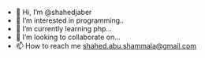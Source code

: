- 👋 Hi, I’m @shahedjaber
- 👀 I’m interested in programming..
- 🌱 I’m currently learning php...
- 💞️ I’m looking to collaborate on...
- 📫 How to reach me shahed.abu.shammala@gmail.com

<!---
shahedjaber/shahedjaber is a ✨ special ✨ repository because its `README.md` (this file) appears on your GitHub profile.
You can click the Preview link to take a look at your changes.
--->
